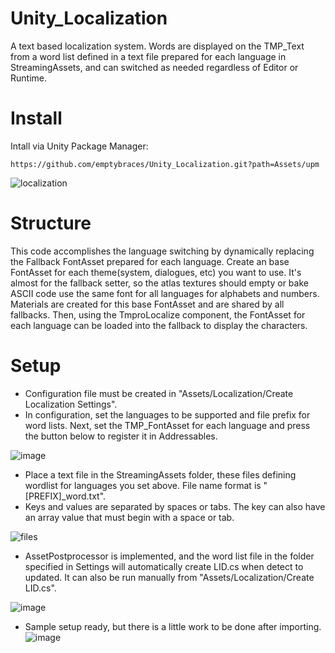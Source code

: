 # Unity_Localization
A text based localization system.
Words are displayed on the TMP_Text from a word list defined in a text file prepared for each language in StreamingAssets, and can switched as needed regardless of Editor or Runtime.

# Install
Intall via Unity Package Manager:
```
https://github.com/emptybraces/Unity_Localization.git?path=Assets/upm
```
![localization](https://github.com/emptybraces/Unity_Localization/assets/1441835/c563f22b-5f5c-4732-8c2e-c64d115b2f16)

# Structure
This code accomplishes the language switching by dynamically replacing the Fallback FontAsset prepared for each language. Create an base FontAsset for each theme(system, dialogues, etc) you want to use. It's almost for the fallback setter, so the atlas textures should empty or bake ASCII code use the same font for all languages for alphabets and numbers. Materials are created for this base FontAsset and are shared by all fallbacks. Then, using the TmproLocalize component, the FontAsset for each language can be loaded into the fallback to display the characters.

# Setup
- Configuration file must be created in "Assets/Localization/Create Localization Settings".
- In configuration, set the languages to be supported and file prefix for word lists. Next, set the TMP_FontAsset for each language and press the button below to register it in Addressables.

![image](https://github.com/emptybraces/Unity_Localization/assets/1441835/964b3dcd-68ec-47f8-adc0-e4d5593f9893)

- Place a text file in the StreamingAssets folder, these files defining wordlist for languages you set above. File name format is "[PREFIX]_word.txt".
- Keys and values are separated by spaces or tabs. The key can also have an array value that must begin with a space or tab.
  
![files](https://github.com/emptybraces/Unity_Localization/assets/1441835/daa5a4b9-7a0d-4883-b39c-cf2e9604704a)


- AssetPostprocessor is implemented, and the word list file in the folder specified in Settings will automatically create LID.cs when detect to updated. It can also be run manually from "Assets/Localization/Create LID.cs".

![image](https://github.com/emptybraces/Unity_Localization/assets/1441835/e3f33611-fa33-45ca-9456-8923b1b0ad80)

- Sample setup ready, but there is a little work to be done after importing.
![image](https://github.com/emptybraces/Unity_Localization/assets/1441835/c8e29091-fdcf-4f08-b3ea-cd06a8cf586b)
